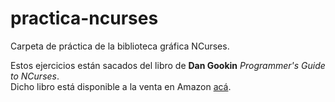 # practica-ncurses
Carpeta de práctica de la biblioteca gráfica NCurses.

Estos ejercicios están sacados del libro de **Dan Gookin** *Programmer's Guide to NCurses*.  
Dicho libro está disponible a la venta en Amazon [acá][link].

[link]: https://www.amazon.com/-/es/Dan-Gookin/dp/0470107596
